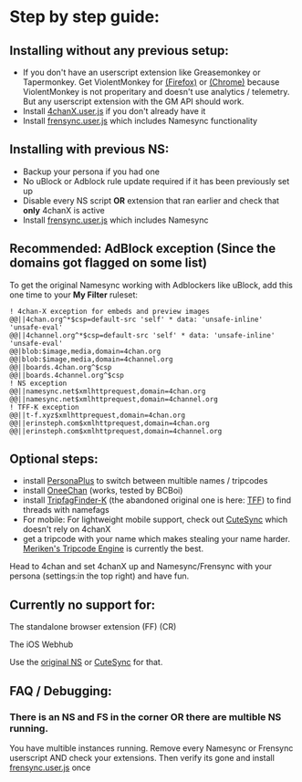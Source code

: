 # Step by step guide:

## Installing **without** any previous setup:
* If you don't have an userscript extension like Greasemonkey or Tapermonkey. Get ViolentMonkey for [(Firefox)](https://addons.mozilla.org/de/firefox/addon/violentmonkey/) or [(Chrome)](https://chrome.google.com/webstore/detail/violentmonkey/jinjaccalgkegednnccohejagnlnfdag) because ViolentMonkey is not properitary and doesn't use analytics / telemetry. But any userscript extension with the GM API should work.
* Install [4chanX.user.js](https://www.4chan-x.net/builds/4chan-X.user.js) if you don't already have it
* Install [frensync.user.js](https://github.com/OPROSVOs/frensync/raw/main/frensync.user.js) which includes Namesync functionality

## Installing **with** previous NS:
* Backup your persona if you had one
* No uBlock or Adblock rule update required if it has been previously set up
* Disable every NS script **OR** extension that ran earlier and check that **only** 4chanX is active
* Install [frensync.user.js](https://github.com/OPROSVOs/frensync/raw/main/frensync.user.js) which includes Namesync

## Recommended: AdBlock exception (Since the domains got flagged on some list)
To get the original Namesync working with Adblockers like uBlock, add this one time to your **My Filter** ruleset:
```
! 4chan-X exception for embeds and preview images
@@||4chan.org^*$csp=default-src 'self' * data: 'unsafe-inline' 'unsafe-eval'
@@||4channel.org^*$csp=default-src 'self' * data: 'unsafe-inline' 'unsafe-eval'
@@|blob:$image,media,domain=4chan.org
@@|blob:$image,media,domain=4channel.org
@@||boards.4chan.org^$csp
@@||boards.4channel.org^$csp
! NS exception 
@@||namesync.net$xmlhttprequest,domain=4chan.org
@@||namesync.net$xmlhttprequest,domain=4channel.org 
! TFF-K exception
@@||t-f.xyz$xmlhttprequest,domain=4chan.org
@@||erinsteph.com$xmlhttprequest,domain=4chan.org
@@||erinsteph.com$xmlhttprequest,domain=4channel.org
```
## Optional steps:
* install [PersonaPlus](https://github.com/ErinSteph/PersonaPlus) to switch between multible names / tripcodes
* install [OneeChan](https://github.com/KevinParnell/OneeChan/raw/master/builds/OneeChan.user.js) (works, tested by BCBoi)
* install [TripfagFinder-K](https://github.com/ErinSteph/Tripfag-Finder-K) (the abandoned original one is here: [TFF](https://github.com/bstats/Tripfag-Finder/raw/master/Tripfag-Finder.user.js)) to find threads with namefags
* For mobile: For lightweight mobile support, check out [CuteSync](https://github.com/ErinSteph/Cute-Sync) which doesn't rely on 4chanX
* get a tripcode with your name which makes stealing your name harder. [Meriken's Tripcode Engine](https://github.com/meriken/merikens-tripcode-engine-v3) is currently the best.

Head to 4chan and set 4chanX up and Namesync/Frensync with your persona (settings:in the top right) and have fun.

## Currently no support for:

The standalone browser extension (FF) (CR)

The iOS Webhub

Use the [original NS](https://milkytiptoe.github.io/Name-Sync/) or [CuteSync](https://github.com/ErinSteph/Cute-Sync) for that.

## FAQ / Debugging:

### There is an NS and FS in the corner OR there are multible NS running.
You have multible instances running. Remove every Namesync or Frensync userscript AND check your extensions. Then verify its gone and install [frensync.user.js](https://github.com/OPROSVOs/frensync/raw/main/frensync.user.js) once
